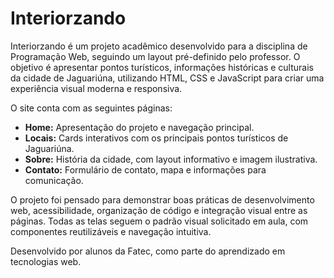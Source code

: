 
# Interiorzando

Interiorzando é um projeto acadêmico desenvolvido para a disciplina de Programação Web, seguindo um layout pré-definido pelo professor. O objetivo é apresentar pontos turísticos, informações históricas e culturais da cidade de Jaguariúna, utilizando HTML, CSS e JavaScript para criar uma experiência visual moderna e responsiva.

O site conta com as seguintes páginas:
- **Home:** Apresentação do projeto e navegação principal.
- **Locais:** Cards interativos com os principais pontos turísticos de Jaguariúna.
- **Sobre:** História da cidade, com layout informativo e imagem ilustrativa.
- **Contato:** Formulário de contato, mapa e informações para comunicação.

O projeto foi pensado para demonstrar boas práticas de desenvolvimento web, acessibilidade, organização de código e integração visual entre as páginas. Todas as telas seguem o padrão visual solicitado em aula, com componentes reutilizáveis e navegação intuitiva.

Desenvolvido por alunos da Fatec, como parte do aprendizado em tecnologias web.
